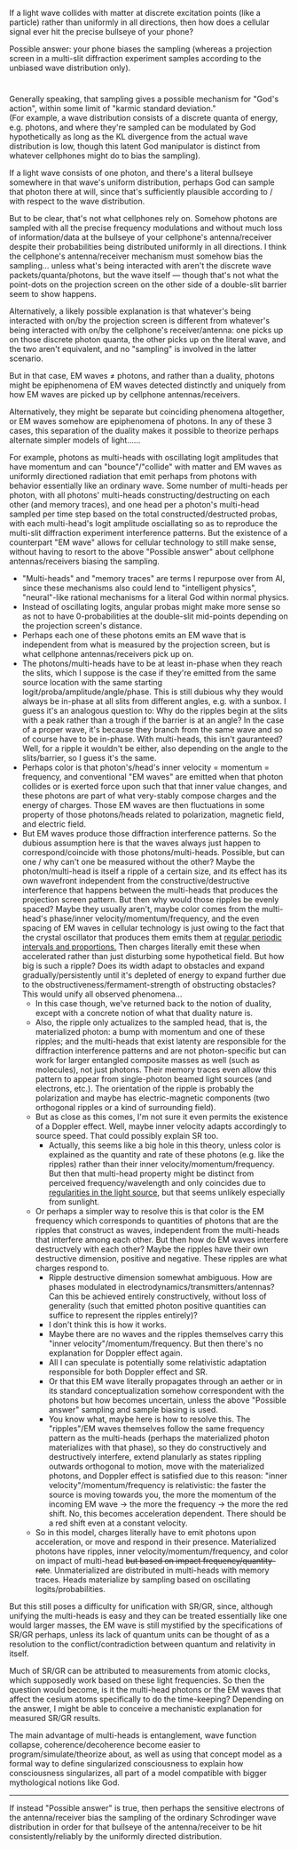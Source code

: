 If a light wave collides with matter at discrete excitation points (like a particle) rather than uniformly in all directions, then how does a cellular signal ever hit the precise bullseye of your phone?

Possible answer: your phone biases the sampling (whereas a projection screen in a multi-slit diffraction experiment samples according to the unbiased wave distribution only).

#

Generally speaking, that sampling gives a possible mechanism for "God's action", within some limit of "karmic standard deviation." 
</br>(For example, a wave distribution consists of a discrete quanta of energy, e.g. photons, and where they're sampled can be modulated by God hypothetically as long as the KL divergence from the actual wave distribution is low, though this latent God manipulator is distinct from whatever cellphones might do to bias the sampling).

If a light wave consists of one photon, and there's a literal bullseye somewhere in that wave's uniform distribution, perhaps God can sample that photon there at will, since that's sufficiently plausible according to / with respect to the wave distribution.

But to be clear, that's not what cellphones rely on. Somehow photons are sampled with all the precise frequency modulations and without much loss of information/data at the bullseye of your cellphone's antenna/receiver despite their probabilities being distributed uniformly in all directions. I think the cellphone's antenna/receiver mechanism must somehow bias the sampling... unless what's being interacted with aren't the discrete wave packets/quanta/photons, but the wave itself — though that's not what the point-dots on the projection screen on the other side of a double-slit barrier seem to show happens.

Alternatively, a likely possible explanation is that whatever's being interacted with on/by the projection screen is different from whatever's being interacted with on/by the cellphone's receiver/antenna: one picks up on those discrete photon quanta, the other picks up on the literal wave, and the two aren't equivalent, and no "sampling" is involved in the latter scenario.

But in that case, EM waves $\neq$ photons, and rather than a duality, photons might be epiphenomena of EM waves detected distinctly and uniquely from how EM waves are picked up by cellphone antennas/receivers.

Alternatively, they might be separate but coinciding phenomena altogether, or EM waves somehow are epiphenomena of photons. In any of these 3 cases, this separation of the duality makes it possible to theorize perhaps alternate simpler models of light...... 

For example, photons as multi-heads with oscillating logit amplitudes that have momentum and can "bounce"/"collide" with matter and EM waves as uniformly directioned radiation that emit perhaps from photons with behavior essentially like an ordinary wave. Some number of multi-heads per photon, with all photons' multi-heads constructing/destructing on each other (and memory traces), and one head per a photon's multi-head sampled per time step based on the total constructed/destructed probas, with each multi-head's logit amplitude osciallating so as to reproduce the multi-slit diffraction experiment interference patterns. But the existence of a counterpart "EM wave" allows for cellular technology to still make sense, without having to resort to the above "Possible answer" about cellphone antennas/receivers biasing the sampling.
 - "Multi-heads" and "memory traces" are terms I repurpose over from AI, since these mechanisms also could lend to "intelligent physics", "neural"-like rational mechanisms for a literal God within normal physics.
 - Instead of oscillating logits, angular probas might make more sense so as not to have 0-probabilities at the double-slit mid-points depending on the projection screen's distance.
 - Perhaps each one of these photons emits an EM wave that is independent from what is measured by the projection screen, but is what cellphone antennas/receivers pick up on.
 - The photons/multi-heads have to be at least in-phase when they reach the slits, which I suppose is the case if they're emitted from the same source location with the same starting logit/proba/amplitude/angle/phase. This is still dubious why they would always be in-phase at all slits from different angles, e.g. with a sunbox. I guess it's an analogous question to: Why do the ripples begin at the slits with a peak rather than a trough if the barrier is at an angle? In the case of a proper wave, it's because they branch from the same wave and so of course have to be in-phase. With multi-heads, this isn't gauranteed? Well, for a ripple it wouldn't be either, also depending on the angle to the slits/barrier, so I guess it's the same.
 - Perhaps color is that photon's/head's inner velocity = momentum = frequency, and conventional "EM waves" are emitted when that photon collides or is exerted force upon such that that inner value changes, and these photons are part of what very-stably compose charges and the energy of charges. Those EM waves are then fluctuations in some property of those photons/heads related to polarization, magnetic field, and electric field.
 - But EM waves produce those diffraction interference patterns. So the dubious assumption here is that the waves always just happen to correspond/coincide with those photons/multi-heads. Possible, but can one / why can't one be measured without the other? Maybe the photon/multi-head is itself a ripple of a certain size, and its effect has its own wavefront independent from the constructive/destructive interference that happens between the multi-heads that produces the projection screen pattern. But then why would those ripples be evenly spaced? Maybe they usually aren't, maybe color comes from the multi-head's phase/inner velocity/momentum/frequency, and the even spacing of EM waves in cellular technology is just owing to the fact that the crystal oscillator that produces them emits them at [regular periodic intervals and proportions.](https://github.com/animal-tree/Writing-stuff-2/blob/main/Theories/Photons.md) Then charges literally emit these when accelerated rather than just disturbing some hypothetical field. But how big is such a ripple? Does its width adapt to obstacles and expand gradually/persistently until it's depleted of energy to expand further due to the obstructiveness/fermament-strength of obstructing obstacles? This would unify all observed phenomena...
    - In this case though, we've returned back to the notion of duality, except with a concrete notion of what that duality nature is.
    - Also, the ripple only actualizes to the sampled head, that is, the materialized photon: a bump with momentum and one of these ripples; and the multi-heads that exist latenty are responsible for the diffraction interference patterns and are not photon-specific but can work for larger entangled composite masses as well (such as molecules), not just photons. Their memory traces even allow this pattern to appear from single-photon beamed light sources (and electrons, etc.). The orientation of the ripple is probably the polarization and maybe has electric-magnetic components (two orthogonal ripples or a kind of surrounding field).
    - But as close as this comes, I'm not sure it even permits the existence of a Doppler effect. Well, maybe inner velocity adapts accordingly to source speed. That could possibly explain SR too.
       -  Actually, this seems like a big hole in this theory, unless color is explained as the quantity and rate of these photons (e.g. like the ripples) rather than their inner velocity/momentum/frequency. But then that multi-head property might be distinct from perceived frequency/wavelength and only coincides due to [regularities in the light source](https://github.com/animal-tree/Writing-stuff-2/blob/main/Theories/Photons.md), but that seems unlikely especially from sunlight.
    - Or perhaps a simpler way to resolve this is that color is the EM frequency which corresponds to quantities of photons that are the ripples that construct as waves, independent from the multi-heads that interfere among each other. But then how do EM waves interfere destructvely with each other? Maybe the ripples have their own destructive dimension, positive and negative. These ripples are what charges respond to.
       - Ripple destructive dimension somewhat ambiguous. How are phases modulated in electrodynamics/transmitters/antennas? Can this be achieved entirely constructively, without loss of generality (such that emitted photon positive quantities can suffice to represent the ripples entirely)?
       - I don't think this is how it works.
       - Maybe there are no waves and the ripples themselves carry this "inner velocity"/momentum/frequency. But then there's no explanation for Doppler effect again.
       - All I can speculate is potentially some relativistic adaptation responsible for both Doppler effect and SR.
       - Or that this EM wave literally propagates through an aether or in its standard conceptualization somehow correspondent with the photons but how becomes uncertain, unless the above "Possible answer" sampling and sample biasing is used.
       - You know what, maybe here is how to resolve this. The "ripples"/EM waves themselves follow the same frequency pattern as the multi-heads (perhaps the materialized photon materializes with that phase), so they do constructively and destructively interfere, extend planularly as states rippling outwards orthogonal to motion, move with the materialized photons, and Doppler effect is satisfied due to this reason: "inner velocity"/momentum/frequency is relativistic: the faster the source is moving towards you, the more the momentum of the incoming EM wave $\rightarrow$ the more the frequency $\rightarrow$ the more the red shift. No, this becomes acceleration dependent. There should be a red shift even at a constant velocity.
    - So in this model, charges literally have to emit photons upon acceleration, or move and respond in their presence. Materialized photons have ripples, inner velocity/momentum/frequency, and color on impact of multi-head ~~but based on impact frequency/quantity-rate~~. Unmaterialized are distributed in multi-heads with memory traces. Heads materialize by sampling based on oscillating logits/probabilities.

But this still poses a difficulty for unification with SR/GR, since, although unifying the multi-heads is easy and they can be treated essentially like one would larger masses, the EM wave is still mystified by the specifications of SR/GR perhaps, unless its lack of quantum units can be thought of as a resolution to the conflict/contradiction between quantum and relativity in itself.

Much of SR/GR can be attributed to measurements from atomic clocks, which supposedly work based on these light frequencies. So then the question would become, is it the multi-head photons or the EM waves that affect the cesium atoms specifically to do the time-keeping? Depending on the answer, I might be able to conceive a mechanistic explanation for measured SR/GR results.

The main advantage of multi-heads is entanglement, wave function collapse, coherence/decoherence become easier to program/simulate/theorize about, as well as using that concept model as a formal way to define singularized consciousness to explain how consciousness singularizes, all part of a model compatible with bigger mythological notions like God.

---

If instead "Possible answer" is true, then perhaps the sensitive electrons of the antenna/receiver bias the sampling of the ordinary Schrodinger wave distribution in order for that bullseye of the antenna/receiver to be hit consistently/reliably by the uniformly directed distribution.
